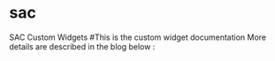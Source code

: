 # sac
SAC Custom Widgets
#This is the custom widget documentation More details are described in the blog below :
